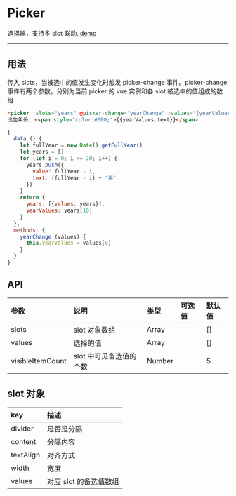 # Picker

选择器，支持多 slot 联动, [demo](https://myronliu347.github.io/vue-carbon/#!/picker)

----

## 用法

传入 slots，当被选中的值发生变化时触发 picker-change 事件。picker-change 事件有两个参数，分别为当前 picker 的 vue 实例和各 slot 被选中的值组成的数组

```html
<picker :slots="years" @picker-change="yearChange" :values="[yearValues]" ></picker>
出生年份: <span style="color:#000;">{{yearValues.text}}</span>
```

```javascript
{
  data () {
    let fullYear = new Date().getFullYear()
    let years = []
    for (let i = 0; i <= 20; i++) {
      years.push({
        value: fullYear - i,
        text: (fullYear - i) + '年'
      })
    }
    return {
      years: [{values: years}],
      yearValues: years[10]
    }
  },
  methods: {
    yearChange (values) {
      this.yearValues = values[0]
    }
  }
}
```

## API

| 参数 | 说明 |	类型 | 可选值 | 默认值 |
| :---- | :---- | :---- | :---- | :---- |
| slots	| slot 对象数组 |	Array | |	[] |
| values | 选择的值 | Array | | [] |
| visibleItemCount |	slot 中可见备选值的个数 |	Number | | 5 |


## slot 对象

| key | 描述 |
| :------------- | :------------- |
| divider | 是否是分隔 |
| content | 分隔内容 |
| textAlign | 对齐方式 |
| width | 宽度 |
| values  | 对应 slot 的备选值数组  |
